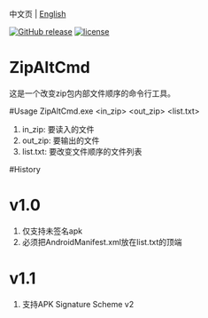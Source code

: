 中文页 | [English](README.md)

[![GitHub release](https://img.shields.io/github/release/z2care/ZipAltCmd.svg)](https://github.com/z2care/ZipAltCmd/releases/latest) [![license](https://img.shields.io/github/license/z2care/ZipAltCmd)](https://raw.githubusercontent.com/z2care/ZipAltCmd/master/LICENSE)

# ZipAltCmd
这是一个改变zip包内部文件顺序的命令行工具。

#Usage
ZipAltCmd.exe <in_zip> <out_zip> <list.txt>
1. in_zip: 要读入的文件
2. out_zip: 要输出的文件
3. list.txt: 要改变文件顺序的文件列表

#History
# v1.0
1. 仅支持未签名apk
2. 必须把AndroidManifest.xml放在list.txt的顶端

# v1.1
1. 支持APK Signature Scheme v2
